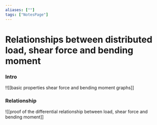 ```yaml
---
aliases: [""]
tags: ["NotesPage"]
---
```


# Relationships between distributed load, shear force and bending moment
### Intro

!![[basic properties shear force and bending moment graphs]]

### Relationship

![[proof of the differential relationship between load, shear force and bending moment]]